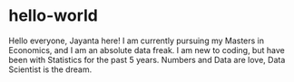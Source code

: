 # hello-world

Hello everyone,
Jayanta here! I am currently pursuing my Masters in Economics, and I am an absolute data freak. I am new to coding, but have been with Statistics for the past 5 years. 
Numbers and Data are love, Data Scientist is the dream.
